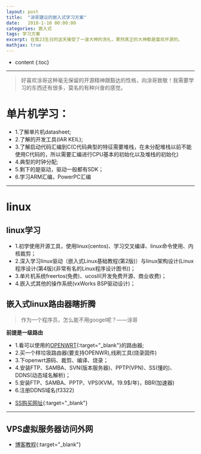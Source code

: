 ```yaml
---
layout: post
title:  "涂哥建议的嵌入式学习方案"
date:   2018-1-10 00:00:00
categories: 嵌入式
tags: 学习方案
excerpt: 在我23生日的这天接受了一波大神的洗礼，果然真正的大神都是喜欢开源的。
mathjax: true
---
```

* content
{:toc}
---

> 好喜欢涂哥这种毫无保留的开源精神跟豁达的性格，向涂哥致敬！我需要学习的东西还有很多，莫名的有种兴奋的感觉。

# 单片机学习：

- 1.了解单片机datasheet;<br/>
- 2.了解的开发工具(IAR KEIL);<br/>
- 3.了解启动代码汇编到C(C代码典型的特征需要堆栈，在未分配堆栈以前不能使用C代码的，所以需要汇编进行CPU基本的初始化以及堆栈的初始化)<br/>
- 4.典型的时钟分配;<br/>
- 5.剩下的是驱动，驱动一般都有SDK；<br/>
- 6.学习ARM汇编，PowerPC汇编<br/>


---

# linux

## linux学习

- 1.初学使用开源工具，使用linux(centos)、学习交叉编译、linux命令使用、内核裁剪；<br/>
- 2.深入学习linux驱动（嵌入式Linux基础教程(第2版)）与linux架构设计(Linux程序设计(第4版)(非常有名的Linux程序设计图书))；<br/>
- 3.单片机系统freertos(免费)、ucosII(开发免费开源、商业收费)；<br/>
- 4.嵌入式其他的操作系统(vxWorks BSP驱动设计)；<br/>

## 嵌入式linux路由器瞎折腾

> 作为一个程序员，怎么能不用googel呢？——涂哥

**前提是一级路由**

- 1.看可以使用的[OPENWRT](http://wiki.openwrt.org/toh/start){:target="_blank"}的路由器;<br/> 
- 2.买一个样垃圾路由器(要支持OPENWR),线刷工具(烧录固件) <br/>
- 3.下openwrt源码、裁剪、编译、烧录；<br/>
- 4.安装FTP、SAMBA、SVN(版本服务器)、PPTP(VPN)、SS(懂的)、DDNS(动态域名解析)； <br/>
- 5.安装FTP、SAMBA、PPTP、VPS(KVM，19.9$/年)，BBR(加速器) <br/>
- 6.注册DDNS域名(f3322) <br/>

* [SS购买网址](http://www.zrblog.net/){:target="_blank"}

---

## VPS虚拟服务器访问外网

- [博客教程](https://blog.csdn.net/sinat_32829963/article/details/79261297){:target="_blank"}
